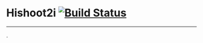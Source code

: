 # Hishoot2i [![Build Status][ico_travis]][travis]
-----

.

[travis]: https://travis-ci.org/hishoot2i/Hishoot2i
[ico_travis]: https://travis-ci.org/hishoot2i/Hishoot2i.svg?branch=master